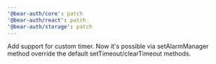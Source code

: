 ```yaml
---
'@bear-auth/core': patch
'@bear-auth/react': patch
'@bear-auth/storage': patch
---
```


Add support for custom timer. Now it's possible via setAlarmManager method override the default setTimeout/clearTimeout methods.
